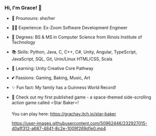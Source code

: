 ### Hi, I'm Grace! 👋

- 🌙 Prounouns: she/her
- 👩‍💻 Experience: Ex-Zoom Software Development Engineer
- 📜 Degrees: BS & MS in Computer Science from Illinois Institute of Technology
- 📚 Skills: Python, Java, C, C++, C#, Unity, Angular, TypeScript, JavaScript, SQL, Git, Unix/Linux HTML/CSS, Scala
- 🌱 Learning: Unity Creative Core Pathway
- 💕 Passions: Gaming, Baking, Music, Art
- ✨ Fun fact: My family has a Guinness World Record!

- 🌌 Check out my first published game - a space-themed side-scrolling action game called ⭐Star Baker⭐!

    You can play here: https://grachay.itch.io/star-baker

    https://user-images.githubusercontent.com/50962446/232927015-d0a1f312-a687-4841-8c2e-1009f269d1e0.mp4
